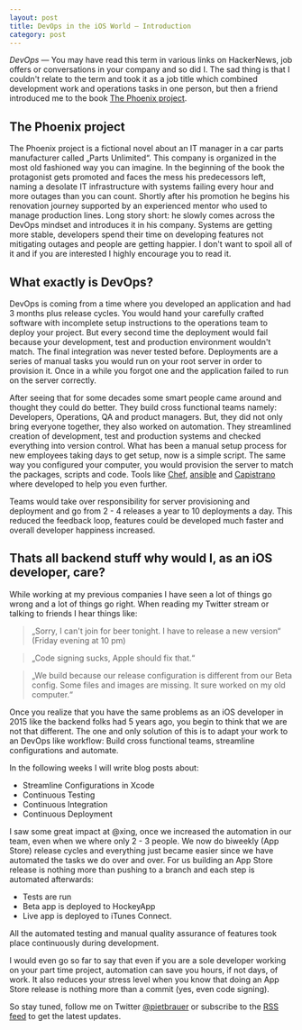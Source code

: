 ```yaml
---
layout: post
title: DevOps in the iOS World — Introduction
category: post
--- 
```


*DevOps* — You may have read this term in various links on HackerNews, job offers or conversations in your company and so did I. The sad thing is that I couldn't relate to the term and took it as a job title which combined development work and operations tasks in one person, but then a friend introduced me to the book [The Phoenix project](http://www.amazon.com/The-Phoenix-Project-Helping-Business/dp/0988262592).

## The Phoenix project

The Phoenix project is a fictional novel about an IT manager in a car parts manufacturer called „Parts Unlimited“. This company is organized in the most old fashioned way you can imagine.
In the beginning of the book the protagonist gets promoted and faces the mess his predecessors left, naming a desolate IT infrastructure with systems failing every hour and more outages than you can count.
Shortly after his promotion he begins his renovation journey supported by an experienced mentor who used to manage production lines.
Long story short: he slowly comes across the DevOps mindset and introduces it in his company. Systems are getting more stable, developers spend their time on developing features not mitigating outages and people are getting happier.
I don't want to spoil all of it and if you are interested I highly encourage you to read it.

## What exactly is DevOps?

DevOps is coming from a time where you developed an application and had 3 months plus release cycles. You would hand your carefully crafted software with incomplete setup instructions to the operations team to deploy your project. But every second time the deployment would fail because your development, test and production environment wouldn't match. The final integration was never tested before. Deployments are a series of manual tasks you would run on your root server in order to provision it. Once in a while you forgot one and the application failed to run on the server correctly.

After seeing that for some decades some smart people came around and thought they could do better. They build cross functional teams namely: Developers, Operations, QA and product managers. But, they did not only bring everyone together, they also worked on automation.
They streamlined creation of development, test and production systems and checked everything into version control.
What has been a manual setup process for new employees taking days to get setup, now is a simple script. The same way you configured your computer, you would provision the server to match the packages, scripts and code. Tools like [Chef](https://www.chef.io/), [ansible](http://www.ansible.com/home) and [Capistrano](http://capistranorb.com/) where developed to help you even further.

Teams would take over responsibility for server provisioning and  deployment and go from 2 - 4 releases a year to 10 deployments a day. This reduced the feedback loop, features could be developed much faster and overall developer happiness increased.

## Thats all backend stuff why would I, as an iOS developer, care?

While working at my previous companies I have seen a lot of things go wrong and a lot of things go right. When reading my Twitter stream or talking to friends I hear things like:

> „Sorry, I can't join for beer tonight. I have to release a new version“ (Friday evening at 10 pm)

> „Code signing sucks, Apple should fix that.“

> „We build because our release configuration is different from our Beta config. Some files and images are missing. It sure worked on my old computer.“

Once you realize that you have the same problems as an iOS developer in 2015 like the backend folks had 5 years ago, you begin to think that we are not that different.
The one and only solution of this is to adapt your work to an DevOps like workflow: Build cross functional teams, streamline configurations and automate.

In the following weeks I will write blog posts about:

- Streamline Configurations in Xcode
- Continuous Testing
- Continuous Integration
- Continuous Deployment

I saw some great impact at @xing, once we increased the automation in our team, even when we where only 2 - 3 people.
We now do biweekly (App Store) release cycles and everything just became easier since we have automated the tasks we do over and over.
For us building an App Store release is nothing more than pushing to a branch and each step is automated afterwards:

- Tests are run
- Beta app is deployed to HockeyApp
- Live app is deployed to iTunes Connect.

All the automated testing and manual quality assurance of features took place continuously during development.

I would even go so far to say that even if you are a sole developer working on your part time project, automation can save you hours, if not days, of work.
It also reduces your stress level when you know that doing an App Store release is nothing more than a commit (yes, even code signing).

So stay tuned, follow me on Twitter [@pietbrauer](https://twitter.com/pietbrauer) or subscribe to the [RSS feed](http://nerdishbynature.com/feed.xml) to get the latest updates.
